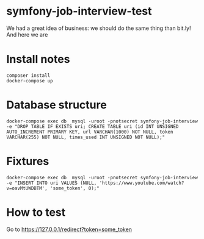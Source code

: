 # symfony-job-interview-test

We had a great idea of business: we should do the same thing than bit.ly! And here we are

# Install notes

    composer install
    docker-compose up

# Database structure

    docker-compose exec db  mysql -uroot -pnotsecret symfony-job-interview -e "DROP TABLE IF EXISTS uri; CREATE TABLE uri (id INT UNSIGNED AUTO_INCREMENT PRIMARY KEY, url VARCHAR(1000) NOT NULL, token VARCHAR(255) NOT NULL, times_used INT UNSIGNED NOT NULL);"

# Fixtures

    docker-compose exec db  mysql -uroot -pnotsecret symfony-job-interview -e "INSERT INTO uri VALUES (NULL, 'https://www.youtube.com/watch?v=oavMtUWDBTM', 'some_token', 0);"

# How to test

Go to https://127.0.0.1/redirect?token=some_token
